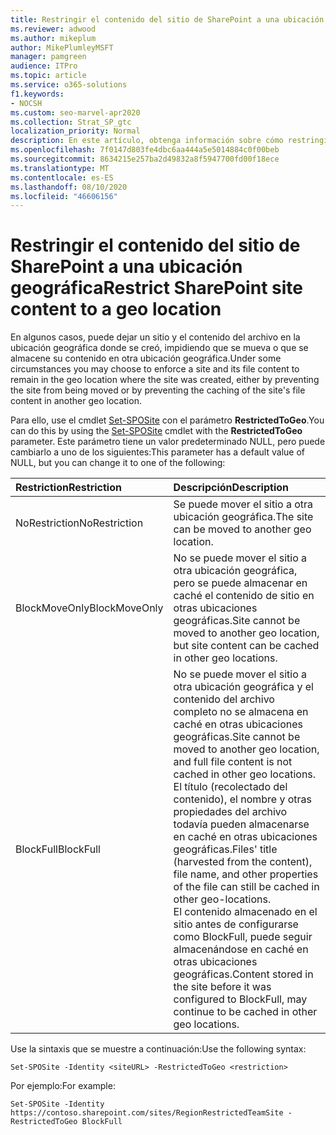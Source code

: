 ```yaml
---
title: Restringir el contenido del sitio de SharePoint a una ubicación geográfica
ms.reviewer: adwood
ms.author: mikeplum
author: MikePlumleyMSFT
manager: pamgreen
audience: ITPro
ms.topic: article
ms.service: o365-solutions
f1.keywords:
- NOCSH
ms.custom: seo-marvel-apr2020
ms.collection: Strat_SP_gtc
localization_priority: Normal
description: En este artículo, obtenga información sobre cómo restringir los sitios de SharePoint a una ubicación geográfica especificada en un entorno multigeográfico.
ms.openlocfilehash: 7f0147d803fe4dbc6aa444a5e5014884c0f00beb
ms.sourcegitcommit: 8634215e257ba2d49832a8f5947700fd00f18ece
ms.translationtype: MT
ms.contentlocale: es-ES
ms.lasthandoff: 08/10/2020
ms.locfileid: "46606156"
---
```

# <a name="restrict-sharepoint-site-content-to-a-geo-location"></a><span data-ttu-id="07c39-103">Restringir el contenido del sitio de SharePoint a una ubicación geográfica</span><span class="sxs-lookup"><span data-stu-id="07c39-103">Restrict SharePoint site content to a geo location</span></span>

<span data-ttu-id="07c39-104">En algunos casos, puede dejar un sitio y el contenido del archivo en la ubicación geográfica donde se creó, impidiendo que se mueva o que se almacene su contenido en otra ubicación geográfica.</span><span class="sxs-lookup"><span data-stu-id="07c39-104">Under some circumstances you may choose to enforce a site and its file content to remain in the geo location where the site was created, either by preventing the site from being moved or by preventing the caching of the site's file content in another geo location.</span></span>

<span data-ttu-id="07c39-105">Para ello, use el cmdlet [Set-SPOSite](https://docs.microsoft.com/powershell/module/sharepoint-online/set-sposite) con el parámetro **RestrictedToGeo**.</span><span class="sxs-lookup"><span data-stu-id="07c39-105">You can do this by using the [Set-SPOSite](https://docs.microsoft.com/powershell/module/sharepoint-online/set-sposite) cmdlet with the **RestrictedToGeo** parameter.</span></span> <span data-ttu-id="07c39-106">Este parámetro tiene un valor predeterminado NULL, pero puede cambiarlo a uno de los siguientes:</span><span class="sxs-lookup"><span data-stu-id="07c39-106">This parameter has a default value of NULL, but you can change it to one of the following:</span></span>

|<span data-ttu-id="07c39-107">Restriction</span><span class="sxs-lookup"><span data-stu-id="07c39-107">Restriction</span></span>|<span data-ttu-id="07c39-108">Descripción</span><span class="sxs-lookup"><span data-stu-id="07c39-108">Description</span></span>|
|:----------|:----------|
|<span data-ttu-id="07c39-109">NoRestriction</span><span class="sxs-lookup"><span data-stu-id="07c39-109">NoRestriction</span></span>|<span data-ttu-id="07c39-110">Se puede mover el sitio a otra ubicación geográfica.</span><span class="sxs-lookup"><span data-stu-id="07c39-110">The site can be moved to another geo location.</span></span>|
|<span data-ttu-id="07c39-111">BlockMoveOnly</span><span class="sxs-lookup"><span data-stu-id="07c39-111">BlockMoveOnly</span></span>|<span data-ttu-id="07c39-112">No se puede mover el sitio a otra ubicación geográfica, pero se puede almacenar en caché el contenido de sitio en otras ubicaciones geográficas.</span><span class="sxs-lookup"><span data-stu-id="07c39-112">Site cannot be moved to another geo location, but site content can be cached in other geo locations.</span></span>|
|<span data-ttu-id="07c39-113">BlockFull</span><span class="sxs-lookup"><span data-stu-id="07c39-113">BlockFull</span></span>|<span data-ttu-id="07c39-114">No se puede mover el sitio a otra ubicación geográfica y el contenido del archivo completo no se almacena en caché en otras ubicaciones geográficas.</span><span class="sxs-lookup"><span data-stu-id="07c39-114">Site cannot be moved to another geo location, and full file content is not cached in other geo locations.</span></span> <span data-ttu-id="07c39-115">El título (recolectado del contenido), el nombre y otras propiedades del archivo todavía pueden almacenarse en caché en otras ubicaciones geográficas.</span><span class="sxs-lookup"><span data-stu-id="07c39-115">Files' title (harvested from the content), file name, and other properties of the file can still be cached in other geo-locations.</span></span><br><span data-ttu-id="07c39-116">El contenido almacenado en el sitio antes de configurarse como BlockFull, puede seguir almacenándose en caché en otras ubicaciones geográficas.</span><span class="sxs-lookup"><span data-stu-id="07c39-116">Content stored in the site before it was configured to BlockFull, may continue to be cached in other geo locations.</span></span>|

<span data-ttu-id="07c39-117">Use la sintaxis que se muestre a continuación:</span><span class="sxs-lookup"><span data-stu-id="07c39-117">Use the following syntax:</span></span>

`Set-SPOSite -Identity <siteURL> -RestrictedToGeo <restriction>`

<span data-ttu-id="07c39-118">Por ejemplo:</span><span class="sxs-lookup"><span data-stu-id="07c39-118">For example:</span></span>

`Set-SPOSite -Identity https://contoso.sharepoint.com/sites/RegionRestrictedTeamSite -RestrictedToGeo BlockFull`
